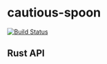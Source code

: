 # cautious-spoon
[![Build Status](https://cloud.drone.io/api/badges/mansong1/cautious-spoon/status.svg)](https://cloud.drone.io/mansong1/cautious-spoon)

## Rust API
